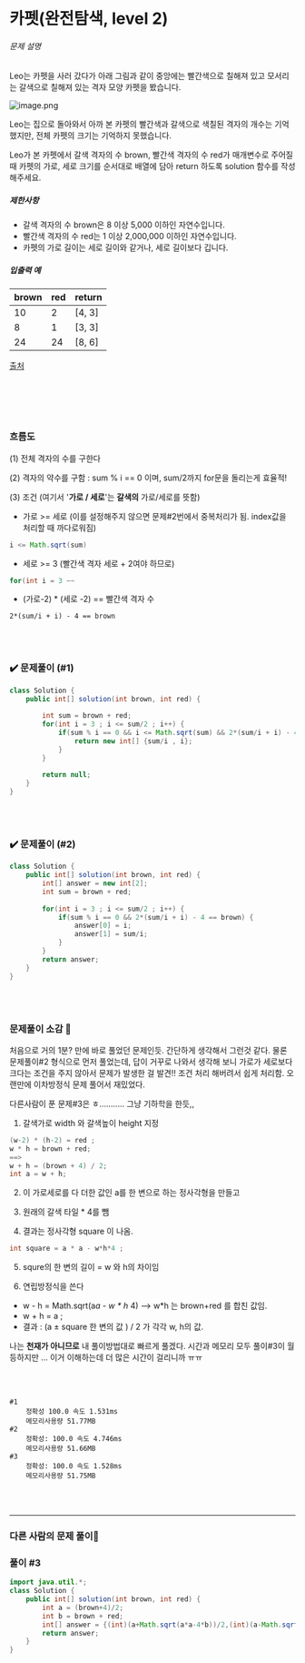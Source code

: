 # 카펫(완전탐색, level 2)

###### 문제 설명

Leo는 카펫을 사러 갔다가 아래 그림과 같이 중앙에는 빨간색으로 칠해져 있고 모서리는 갈색으로 칠해져 있는 격자 모양 카펫을 봤습니다.

![image.png](https://grepp-programmers.s3.amazonaws.com/files/ybm/7c94563a35/2ff27ac9-97d0-43a9-9cf8-a344b8e7912e.png)

Leo는 집으로 돌아와서 아까 본 카펫의 빨간색과 갈색으로 색칠된 격자의 개수는 기억했지만, 전체 카펫의 크기는 기억하지 못했습니다.

Leo가 본 카펫에서 갈색 격자의 수 brown, 빨간색 격자의 수 red가 매개변수로 주어질 때 카펫의 가로, 세로 크기를 순서대로 배열에 담아 return 하도록 solution 함수를 작성해주세요.

##### 제한사항

- 갈색 격자의 수 brown은 8 이상 5,000 이하인 자연수입니다.
- 빨간색 격자의 수 red는 1 이상 2,000,000 이하인 자연수입니다.
- 카펫의 가로 길이는 세로 길이와 같거나, 세로 길이보다 깁니다.

##### 입출력 예

| brown | red  | return |
| ----- | ---- | ------ |
| 10    | 2    | [4, 3] |
| 8     | 1    | [3, 3] |
| 24    | 24   | [8, 6] |

[출처](http://hsin.hr/coci/archive/2010_2011/contest4_tasks.pdf)

<br><br>

<br>

### 흐름도

(1) 전체 격자의 수를 구한다

(2) 격자의 약수를 구함 : sum % i == 0 이며, sum/2까지 for문을 돌리는게 효율적!

(3) 조건 (여기서 '**가로 / 세로**'는 **갈색의** 가로/세로를 뜻함)

* 가로 >= 세로  (이를 설정해주지 않으면 문제#2번에서 중복처리가 됨. index값을 처리할 때 까다로워짐)

```java
i <= Math.sqrt(sum)
```



* 세로 >= 3 (빨간색 격자 세로 + 2여야 하므로)

```java
for(int i = 3 ~~
```



* (가로-2) * (세로 -2) == 빨간색 격자 수

```jav
2*(sum/i + i) - 4 == brown
```






<br><br>

### :heavy_check_mark: 문제풀이 (#1) 

```java
class Solution {
    public int[] solution(int brown, int red) {
        
		int sum = brown + red;
		for(int i = 3 ; i <= sum/2 ; i++) {
			if(sum % i == 0 && i <= Math.sqrt(sum) && 2*(sum/i + i) - 4 == brown) {
				return new int[] {sum/i , i};
			}
		}
		
        return null;
    }
}
```

<br>

<br>

### :heavy_check_mark: 문제풀이 (#2) 

```java
class Solution {
    public int[] solution(int brown, int red) {
        int[] answer = new int[2];
        int sum = brown + red;
        
        for(int i = 3 ; i <= sum/2 ; i++) {
            if(sum % i == 0 && 2*(sum/i + i) - 4 == brown) {
                answer[0] = i;
                answer[1] = sum/i;
            }
        }
        return answer;
    }
}
```



<br>

<br>

### 문제풀이 소감 :memo:

처음으로 거의 1분? 만에 바로 풀었던 문제인듯. 간단하게 생각해서 그런것 같다. 물론 문제풀이#2 형식으로 먼저 풀었는데, 답이 거꾸로 나와서 생각해 보니 가로가 세로보다 크다는 조건을 주지 않아서 문제가 발생한 걸 발견!! 조건 처리 해버려서 쉽게 처리함. 오랜만에 이차방정식 문제 풀어서 재밌었다.



다른사람이 푼 문제#3은 ㅎ........... 그냥 기하학을 한듯,, 

1) 갈색가로 width 와 갈색높이 height 지정

```java
(w-2) * (h-2) = red ; 
w * h = brown + red;
==>
w + h = (brown + 4) / 2;
int a = w + h;
```

2) 이 가로세로를 다 더한 값인 a를 한 변으로 하는 정사각형을 만들고

3) 원래의 갈색 타일 * 4를 뺌

4) 결과는 정사각형 square 이 나옴. 

```java
int square = a * a - w*h*4 ; 
```

5) squre의 한 변의 길이 = w 와 h의 차이임

6) 연립방정식을 쓴다

* w - h = Math.sqrt(a*a - w * h* 4) --> w*h 는 brown+red 를 합친 값임.
* w + h = a ;
* 결과 : (a ± square 한 변의 값 ) / 2 가 각각 w, h의 값.

나는 **천재가 아니므로** 내 풀이방법대로 빠르게 풀겠다. 시간과 메모리 모두 풀이#3이 월등하지만 ... 이거 이해하는데 더 많은 시간이 걸리니까 ㅠㅠ



<br><br>

```
#1 
	정확성 100.0 속도 1.531ms
	메모리사용량 51.77MB
#2
	정확성: 100.0 속도 4.746ms 
	메모리사용량 51.66MB
#3
	정확성: 100.0 속도 1.528ms 
	메모리사용량 51.75MB
```

<br><br>

--------

### 다른 사람의 문제 풀이:eyes:

### 풀이 #3

```java
import java.util.*;
class Solution {
    public int[] solution(int brown, int red) {
        int a = (brown+4)/2;
        int b = brown + red;
        int[] answer = {(int)(a+Math.sqrt(a*a-4*b))/2,(int)(a-Math.sqrt(a*a-4*b))/2};
        return answer;
    }
}
```






